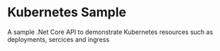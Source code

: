 # Kubernetes Sample
A sample .Net Core API to demonstrate Kubernetes resources such as deployments, sercices and ingress
